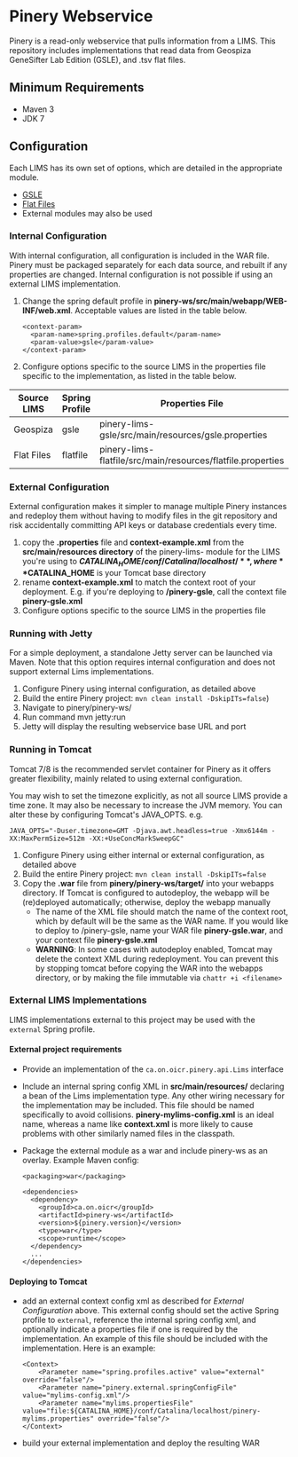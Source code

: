 # Pinery Webservice

Pinery is a read-only webservice that pulls information from a LIMS. This repository includes
implementations that read data from Geospiza GeneSifter Lab Edition (GSLE), and .tsv flat files.

## Minimum Requirements

* Maven 3
* JDK 7

## Configuration

Each LIMS has its own set of options, which are detailed in the appropriate module.

* [GSLE](../pinery-lims-gsle)
* [Flat Files](../pinery-lims-flatfile)
* External modules may also be used

### Internal Configuration

With internal configuration, all configuration is included in the WAR file. Pinery must be packaged
separately for each data source, and rebuilt if any properties are changed. Internal configuration
is not possible if using an external LIMS implementation.

1. Change the spring default profile in **pinery-ws/src/main/webapp/WEB-INF/web.xml**. Acceptable
values are listed in the table below.

    ```
    <context-param>
      <param-name>spring.profiles.default</param-name>
      <param-value>gsle</param-value>
    </context-param>
    ```

2. Configure options specific to the source LIMS in the properties file specific to the implementation,
as listed in the table below.

| Source LIMS | Spring Profile | Properties File |
| ----------- | -------------- | --------------- |
| Geospiza | gsle | pinery-lims-gsle/src/main/resources/gsle.properties |
| Flat Files | flatfile | pinery-lims-flatfile/src/main/resources/flatfile.properties |

### External Configuration

External configuration makes it simpler to manage multiple Pinery instances and redeploy them without
having to modify files in the git repository and risk accidentally committing API keys or database
credentials every time.

1. copy the **.properties** file and **context-example.xml** from the **src/main/resources directory**
of the pinery-lims-<LIMS> module for the LIMS you're using to **$CATALINA_HOME/conf/Catalina/localhost/**,
where **$CATALINA_HOME** is your Tomcat base directory
2. rename **context-example.xml** to match the context root of your deployment. E.g. if you're
deploying to **/pinery-gsle**, call the context file **pinery-gsle.xml**
3. Configure options specific to the source LIMS in the properties file

### Running with Jetty

For a simple deployment, a standalone Jetty server can be launched via Maven. Note that this
option requires internal configuration and does not support external Lims implementations.

1. Configure Pinery using internal configuration, as detailed above
2. Build the entire Pinery project: `mvn clean install -DskipITs=false`)
3. Navigate to pinery/pinery-ws/
4. Run command mvn jetty:run
5. Jetty will display the resulting webservice base URL and port

### Running in Tomcat

Tomcat 7/8 is the recommended servlet container for Pinery as it offers greater flexibility, mainly
related to using external configuration.

You may wish to set the timezone explicitly, as not all source LIMS provide a time zone. It may also
be necessary to increase the JVM memory. You can alter these by configuring Tomcat's JAVA_OPTS. e.g.

```
JAVA_OPTS="-Duser.timezone=GMT -Djava.awt.headless=true -Xmx6144m -XX:MaxPermSize=512m -XX:+UseConcMarkSweepGC"
```

1. Configure Pinery using either internal or external configuration, as detailed above
2. Build the entire Pinery project: `mvn clean install -DskipITs=false`
3. Copy the **.war** file from **pinery/pinery-ws/target/** into your webapps directory. If Tomcat is
configured to autodeploy, the webapp will be (re)deployed automatically; otherwise, deploy the webapp manually
   * The name of the XML file should match the name of the context root, which by default will be the same
   as the WAR name. If you would like to deploy to /pinery-gsle, name your WAR file **pinery-gsle.war**, and your
   context file **pinery-gsle.xml**
   * **WARNING**: In some cases with autodeploy enabled, Tomcat may delete the context XML during redeployment.
   You can prevent this by stopping tomcat before copying the WAR into the webapps directory, or by making the
   file immutable via `chattr +i <filename>`

### External LIMS Implementations

LIMS implementations external to this project may be used with the `external` Spring profile.

#### External project requirements

* Provide an implementation of the `ca.on.oicr.pinery.api.Lims` interface
* Include an internal spring config XML in **src/main/resources/** declaring a bean of the Lims
implementation type. Any other wiring necessary for the implementation may be included. This file should
be named specifically to avoid collisions. **pinery-mylims-config.xml** is an ideal name, whereas
a name like **context.xml** is more likely to cause problems with other similarly named files in the
classpath.
* Package the external module as a war and include pinery-ws as an overlay. Example Maven config:

    ```
    <packaging>war</packaging>
    
    <dependencies>
      <dependency>
        <groupId>ca.on.oicr</groupId>
        <artifactId>pinery-ws</artifactId>
        <version>${pinery.version}</version>
        <type>war</type>
        <scope>runtime</scope>
      </dependency>
      ...
    </dependencies>
    ```

#### Deploying to Tomcat

* add an external context config xml as described for _External Configuration_ above. This external
  config should set the active Spring profile to `external`, reference the internal spring config xml,
  and optionally indicate a properties file if one is required by the implementation. An example of
  this file should be included with the implementation. Here is an example:

    ```
    <Context>
        <Parameter name="spring.profiles.active" value="external" override="false"/>
        <Parameter name="pinery.external.springConfigFile" value="mylims-config.xml"/>
        <Parameter name="mylims.propertiesFile" value="file:${CATALINA_HOME}/conf/Catalina/localhost/pinery-mylims.properties" override="false"/>
    </Context>
    ```
* build your external implementation and deploy the resulting WAR
